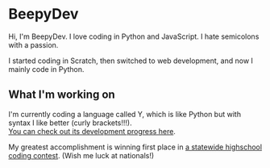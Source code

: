 # BeepyDev

Hi, I'm BeepyDev. I love coding in Python and JavaScript. I hate semicolons with a passion.

I started coding in Scratch, then switched to web development, and now I mainly code in Python.

## What I'm working on

I'm currently coding a language called Y, which is like Python but with syntax I like better (curly brackets!!!).<br>
[You can check out its development progress here](https://github.com/BeepyDev/Y).

My greatest accomplishment is winning first place in [a statewide highschool coding contest](https://www.indianatsa.org). (Wish me luck at nationals!)
